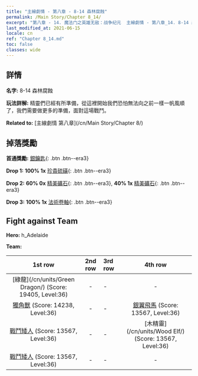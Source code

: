 ```yaml
---
title: "主線劇情 - 第八章 - 8-14 森林腐蝕"
permalink: /Main Story/Chapter 8_14/
excerpt: "第八章 - 14. 魔法门之英雄无敌：战争纪元  主線劇情 - 第八章_14. 8-14 森林腐蝕"
last_modified_at: 2021-06-15
locale: cn
ref: "Chapter 8_14.md"
toc: false
classes: wide
---
```


## 詳情

 **名字:** 8-14 森林腐蝕

 **玩法詳解:** 精靈們已經有所準備，從這裡開始我們恐怕無法向之前一樣一帆風順了，我們需要做更多的準備，面對這場戰鬥。

 **Related to:** [主線劇情 第八章](/cn/Main Story/Chapter 8/)

## 掉落獎勵

 **首通獎勵:** [銀鑰匙](/cn/Items/con_693/){: .btn .btn--era3}

 **Drop 1:** **100% 1x** [珍貴硫磺](/cn/Items/mat_29/){: .btn .btn--era3}

 **Drop 2:** **60% 0x** [精美礦石](/cn/Items/mat_19/){: .btn .btn--era3}, **40% 1x** [精美礦石](/cn/Items/mat_19/){: .btn .btn--era3}

 **Drop 3:** **100% 1x** [法術卷軸](/cn/Items/con_694/){: .btn .btn--era3}


## Fight against Team
 **Hero:** h_Adelaide

 **Team:**


  | 1st row | 2nd row | 3rd row | 4th row |
  |:----:|:----:|:----|:----:|
  | [綠龍](/cn/units/Green Dragon/) (Score: 19405, Level:36)  | - | - | - |
  | [獨角獸](/cn/units/Unicorn/) (Score: 14238, Level:36)  | - | - | [銀翼飛馬](/cn/units/Pegasus/) (Score: 13567, Level:36)  |
  | [戰鬥矮人](/cn/units/Dwarf/) (Score: 13567, Level:36)  | - | - | [木精靈](/cn/units/Wood Elf/) (Score: 13567, Level:36)  |
  | [戰鬥矮人](/cn/units/Dwarf/) (Score: 13567, Level:36)  | - | - | - |


